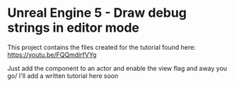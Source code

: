 # Unreal Engine 5 - Draw debug strings in editor mode

This project contains the files created for the tutorial found here: https://youtu.be/FQQmdirfVYg

Just add the component to an actor and enable the view flag and away you go/
I'll add a written tutorial here soon
